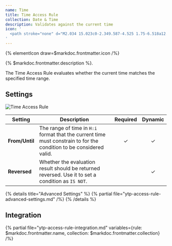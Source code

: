 ```yaml
---
name: Time
title: Time Access Rule
collection: Date & Time
description: Validates against the current time
icon: '
  <path stroke="none" d="M2.034 15.023c0-2.349.587-4.525 1.75-6.518a12.955 12.955 0 014.733-4.733c1.992-1.162 4.157-1.738 6.495-1.738 1.75 0 3.43.345 5.032 1.025 1.6.679 2.97 1.612 4.134 2.763 1.163 1.152 2.084 2.534 2.763 4.146a12.833 12.833 0 011.025 5.055c0 1.75-.345 3.431-1.025 5.032a12.944 12.944 0 01-2.763 4.134c-1.152 1.152-2.534 2.073-4.134 2.752a12.73 12.73 0 01-5.032 1.025c-1.762 0-3.455-.345-5.056-1.025a13.142 13.142 0 01-4.145-2.763c-1.163-1.152-2.073-2.534-2.764-4.123-.69-1.589-1.013-3.27-1.013-5.032zm2.856 0c0 2.73.99 5.101 2.982 7.117 1.992 1.992 4.364 2.982 7.14 2.982 1.819 0 3.512-.45 5.055-1.359 1.543-.91 2.787-2.13 3.696-3.685a9.829 9.829 0 001.37-5.055 9.87 9.87 0 00-1.37-5.067 10.158 10.158 0 00-3.696-3.696A9.822 9.822 0 0015.012 4.9c-1.82 0-3.513.45-5.056 1.359a10.374 10.374 0 00-3.708 3.696c-.92 1.555-1.358 3.247-1.358 5.067zm9.12 0V7.354a.93.93 0 01.276-.68.93.93 0 01.68-.276.93.93 0 01.679.276.93.93 0 01.276.68v7.082l4.134 2.406a.94.94 0 01.438.588.865.865 0 01-.104.714.897.897 0 01-.829.483.8.8 0 01-.484-.138l-4.399-2.568a.95.95 0 01-.483-.334.875.875 0 01-.184-.564z"/>
'
---
```


{% elementIcon draw=$markdoc.frontmatter.icon /%}

{% $markdoc.frontmatter.description %}.

The Time Access Rule evaluates whether the current time matches the specified time range.

## Settings

![Time Access Rule](/assets/ytp/access/rule-time.webp)

| Setting | Description | Required | Dynamic |
| ------- | ----------- | :------: | :-----: |
| **From/Until** | The range of time in `H:i` format that the current time must constrain to for the condition to be considered valid. | &#x2713; | &#x2713; |
| **Reversed** | Whether the evaluation result should be returned reversed. Use it to set a condition as `IS NOT`. | | &#x2713; |

{% details title="Advanced Settings" %}
    {% partial file="ytp-access-rule-advanced-settings.md" /%}
{% /details %}

## Integration

{% partial file="ytp-access-rule-integration.md" variables={rule: $markdoc.frontmatter.name, collection: $markdoc.frontmatter.collection} /%}
